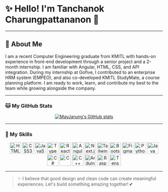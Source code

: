 # ✨ Hello! I'm Tanchanok Charungpattananon 💖

---

## 🌸 About Me

   I am a recent Computer Engineering graduate from KMITL with hands-on experience in front-end development through a senior project and a 2-month internship. I am familiar with Angular, HTML, CSS, and API integration. During my internship at Gofive, I contributed to an enterprise HRM system (EMPEO), and also co-developed KMITL StudyMate, a course planning platform. I am ready to work, learn, and contribute my best to the team while growing alongside the company.

---

### 🐱 My GitHub Stats

<p align="center">
  <a href="http://www.github.com/MayJarung">
    <img src="https://github-readme-stats.vercel.app/api?username=MayJarung&show_icons=true&count_private=true&title_color=f472b6&text_color=ffffff&icon_color=fb7185&bg_color=1f2937&hide_border=true" alt="MayJarung's GitHub stats" />
  </a>
</p>

---

### 🎨 My Skills

<p align="center">
  <!-- Frontend -->
  <img src="https://raw.githubusercontent.com/danielcranney/readme-generator/main/public/icons/skills/html5-colored.svg" width="36" alt="HTML5" />
  <img src="https://raw.githubusercontent.com/danielcranney/readme-generator/main/public/icons/skills/css3-colored.svg" width="36" alt="CSS3" />
  <img src="https://raw.githubusercontent.com/danielcranney/readme-generator/main/public/icons/skills/javascript-colored.svg" width="36" alt="JavaScript" />
  <img src="https://raw.githubusercontent.com/danielcranney/readme-generator/main/public/icons/skills/typescript-colored.svg" width="36" alt="TypeScript" />
  <img src="https://raw.githubusercontent.com/danielcranney/readme-generator/main/public/icons/skills/react-colored.svg" width="36" alt="React" />
  <img src="https://raw.githubusercontent.com/danielcranney/readme-generator/main/public/icons/skills/angular-colored.svg" width="36" alt="Angular" />
  <img src="https://raw.githubusercontent.com/danielcranney/readme-generator/main/public/icons/skills/nextjs-colored.svg" width="36" alt="Next.js" />
  <img src="https://raw.githubusercontent.com/danielcranney/readme-generator/main/public/icons/skills/tailwindcss-colored.svg" width="36" alt="TailwindCSS" />
  <img src="https://raw.githubusercontent.com/danielcranney/readme-generator/main/public/icons/skills/bootstrap-colored.svg" width="36" alt="Bootstrap" />
  <img src="https://raw.githubusercontent.com/danielcranney/readme-generator/main/public/icons/skills/figma-colored.svg" width="36" alt="Figma" />
  
  <!-- Backend & Other -->
  <img src="https://raw.githubusercontent.com/danielcranney/readme-generator/main/public/icons/skills/python-colored.svg" width="36" alt="Python" />
  <img src="https://raw.githubusercontent.com/danielcranney/readme-generator/main/public/icons/skills/java-colored.svg" width="36" alt="Java" />
  <img src="https://raw.githubusercontent.com/danielcranney/readme-generator/main/public/icons/skills/csharp-colored.svg" width="36" alt="C#" />
  <img src="https://raw.githubusercontent.com/danielcranney/readme-generator/main/public/icons/skills/c-colored.svg" width="36" alt="C" />
  <img src="https://raw.githubusercontent.com/danielcranney/readme-generator/main/public/icons/skills/cplusplus-colored.svg" width="36" alt="C++" />
  
  <!-- IoT & Design -->
  <img src="https://raw.githubusercontent.com/danielcranney/readme-generator/main/public/icons/skills/arduino-colored.svg" width="36" alt="Arduino" />
  <img src="https://raw.githubusercontent.com/danielcranney/readme-generator/main/public/icons/skills/raspberrypi-colored.svg" width="36" alt="Raspberry Pi" />
  <img src="https://raw.githubusercontent.com/danielcranney/readme-generator/main/public/icons/skills/tensorflow-colored.svg" width="36" alt="TensorFlow" />
  
</p>

---

> ✨ I believe that good design and clean code can create meaningful experiences. Let's build something amazing together! 💕
